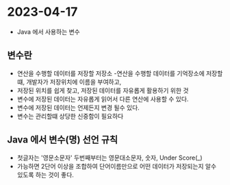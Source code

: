 # 2023-04-17
- Java 에서 사용하는 변수

## 변수란 
- 연산을 수행할 데이터를 저장할 저장소
-연산을 수행할 데이터를 기억장소에 저장할떄, 개발자가 저장위치에 이름을 부여하고,
- 저장된 위치를 쉽게 찾고, 저장된 데이터를 자유롭게 활용하기 위한 것
- 변수에 저장된 데이터는 자유롭게 읽어서 다른 연산에 사용할 수 있다.
- 변수에 저장된 데이터는 언제든지 변경 될수 있다.
- 변수는 관리할떄 상당한 신중함이 필요하다

## Java 에서 변수(명) 선언 규칙
- 첫글자는 '영문소문자' 두번째부터는 영문대소문자, 숫자, Under Score(_)
- 가능하면 2단어 이상을 조합하여 단어이름만으로 어떤 데이터가 저장되는지 알수 있도록 하는 것이 좋다.